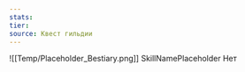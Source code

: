 ```yaml
---
stats: 
tier: 
source: Квест гильдии
---
```

![[Temp/Placeholder_Bestiary.png]]
SkillNamePlaceholder
Нет
